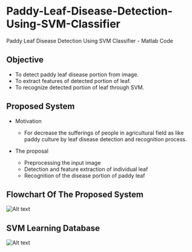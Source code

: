 # Paddy-Leaf-Disease-Detection-Using-SVM-Classifier
Paddy Leaf Disease Detection Using SVM Classifier - Matlab Code

Objective
---------

* To detect paddy leaf disease portion from image.
* To extract features of detected portion of leaf.
* To recognize detected portion of leaf through SVM.

Proposed System
---------

* Motivation
    * For decrease the sufferings of people in agricultural field as like paddy culture by leaf disease detection and recognition process.

* The proposal
    * Preprocessing the input image
    * Detection and feature extraction of individual leaf
    * Recognition of the disease portion of paddy leaf

Flowchart Of The Proposed System
---------

![Alt text](https://github.com/mrmohim/Paddy-Leaf-Disease-Detection-Using-SVM-Classifier/blob/master/Image/Picture2.png)

SVM Learning Database
---------

![Alt text](https://github.com/mrmohim/Paddy-Leaf-Disease-Detection-Using-SVM-Classifier/blob/master/Image/Picture6.png)



